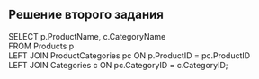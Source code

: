 ## Решение второго задания
SELECT p.ProductName, c.CategoryName  
FROM Products p  
LEFT JOIN ProductCategories pc ON p.ProductID = pc.ProductID  
LEFT JOIN Categories c ON pc.CategoryID = c.CategoryID;  
